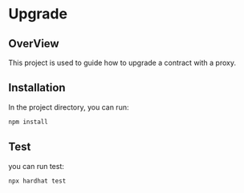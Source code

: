 # Upgrade
## OverView

This project is used to guide how to upgrade a contract with a proxy. 
## Installation

In the project directory, you can run:
```bash
npm install
```


## Test
you can run test:
```bash
npx hardhat test
```